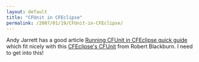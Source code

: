```yaml
---
layout: default
title: "CFUnit in CFEclipse"
permalink: /2007/01/19/CFUnit-in-CFEclipse/
---
```


Andy Jarrett has a good article <a href="http://www.andyjarrett.co.uk/andy/blog/index.cfm/2007/1/15/Running-CFUnit-in-CFEclipse-quick-guide" target="_blank">Running CFUnit in CFEclipse quick guide</a> which fit nicely with this <a href="http://rbdev.net/devblog/index.php?entry=entry070111-013357" target="_blank">CFEclipse's CFUnit</a> from Robert Blackburn. I need to get into this!